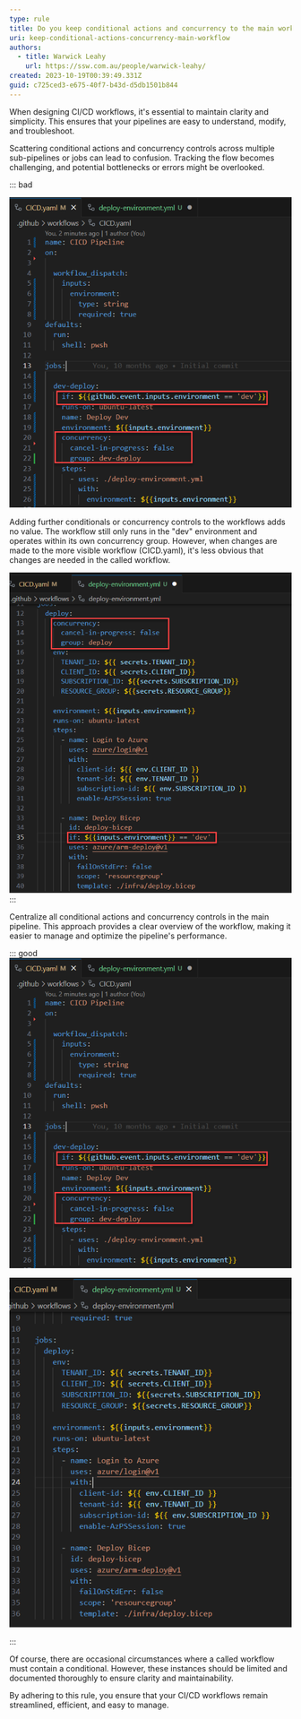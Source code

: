 ```yaml
---
type: rule
title: Do you keep conditional actions and concurrency to the main workflow?
uri: keep-conditional-actions-concurrency-main-workflow
authors:
  - title: Warwick Leahy
    url: https://ssw.com.au/people/warwick-leahy/
created: 2023-10-19T00:39:49.331Z
guid: c725ced3-e675-40f7-b43d-d5db1501b844
---
```

When designing CI/CD workflows, it's essential to maintain clarity and simplicity. This ensures that your pipelines are easy to understand, modify, and troubleshoot.

<!--endintro-->

Scattering conditional actions and concurrency controls across multiple sub-pipelines or jobs can lead to confusion. Tracking the flow becomes challenging, and potential bottlenecks or errors might be overlooked.

::: bad

![Bad Example - Conditionals and concurrency in main workflow](github-concurrency-main-pipeline.png)

Adding further conditionals or concurrency controls to the workflows adds no value. The workflow still only runs in the "dev" environment and operates within its own concurrency group. However, when changes are made to the more visible workflow (CICD.yaml), it's less obvious that changes are needed in the called workflow.

![Bad Example - Conditionals and concurrency in called workflow](github-concurrency-calledworkflow.png)
:::

Centralize all conditional actions and concurrency controls in the main pipeline. This approach provides a clear overview of the workflow, making it easier to manage and optimize the pipeline's performance.

::: good
![Good Example - Only the main workflow has conditional and concurrency](github-concurrency-main-pipeline.png)

![Good Example - Called workflow doesn't contain conditionals or concurrency groups](github-concurrency-calledworkflow-good.png)

:::

Of course, there are occasional circumstances where a called workflow must contain a conditional. However, these instances should be limited and documented thoroughly to ensure clarity and maintainability.

By adhering to this rule, you ensure that your CI/CD workflows remain streamlined, efficient, and easy to manage.